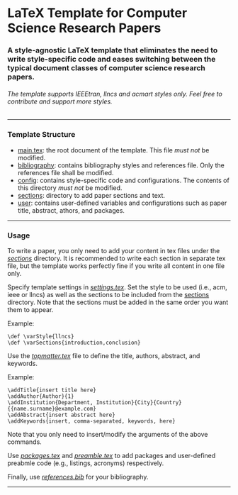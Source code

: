 # LaTeX Template for Computer Science Research Papers

### A style-agnostic LaTeX template that eliminates the need to write style-specific code and eases switching between the typical document classes of computer science research papers.
###### The template supports *IEEEtran*, *llncs* and *acmart* styles only. Feel free to contribute and support more styles.
---

### Template Structure
* [main.tex](main.tex): the root document of the template. This file *must not* be modified.
* [bibliography](bibliography/): contains bibliography styles and references file. Only the references file shall be modified.
* [config](config/): contains style-specific code and configurations. The contents of this directory *must not* be modified.
* [sections](sections/): directory to add paper sections and text.
* [user](user/): contains user-defined variables and configurations such as paper title, abstract, athors, and packages.
---

### Usage
To write a paper, you only need to add your content in tex files under the [*sections*](sections) directory.
It is recommended to write each section in separate tex file, but the template works perfectly fine if you write all content in one file only.


Specify template settings in [*settings.tex*](user/settings.tex). Set the style to be used (i.e., acm, ieee or llncs) as well as the sections to be included from the [sections](sections) directory. Note that the sections must be added in the same order you want them to appear.

Example:

	\def \varStyle{llncs}
	\def \varSections{introduction,conclusion}


Use the [*topmatter.tex*](user/topmatter.tex) file to define the title, authors, abstract, and keywords.

Example:

    \addTitle{insert title here}
    \addAuthor{Author}{1}
    \addInstitution{Department, Institution}{City}{Country}{{name.surname}@example.com}
    \addAbstract{insert abstract here}
    \addKeywords{insert, comma-separated, keywords, here}

Note that you only need to insert/modify the arguments of the above commands.


Use [*packages.tex*](user/packages.tex) and [*preamble.tex*](user/preamble.tex) to add packages and user-defined preabmle code (e.g., listings, acronyms) respectively.


Finally, use [*references.bib*](bibliography/references.bib) for your bibliography.

---
